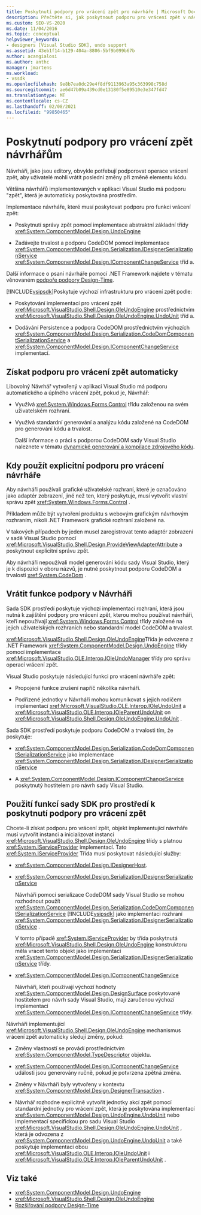 ```yaml
---
title: Poskytnutí podpory pro vrácení zpět pro návrháře | Microsoft Docs
description: Přečtěte si, jak poskytnout podporu pro vrácení zpět v návrhářích, a to buď automaticky, nebo pomocí funkcí v sadě Visual Studio SDK.
ms.custom: SEO-VS-2020
ms.date: 11/04/2016
ms.topic: conceptual
helpviewer_keywords:
- designers [Visual Studio SDK], undo support
ms.assetid: 43eb1f14-b129-404a-8806-5bf9b099b67b
author: acangialosi
ms.author: anthc
manager: jmartens
ms.workload:
- vssdk
ms.openlocfilehash: 9e8b7ea0dc29e4f8df9113963a95c363998c758d
ms.sourcegitcommit: ae6d47b09a439cd0e13180f5e89510e3e347fd47
ms.translationtype: MT
ms.contentlocale: cs-CZ
ms.lasthandoff: 02/08/2021
ms.locfileid: "99850465"
---
```

# <a name="supply-undo-support-to-designers"></a>Poskytnutí podpory pro vrácení zpět návrhářům

Návrháři, jako jsou editory, obvykle potřebují podporovat operace vrácení zpět, aby uživatelé mohli vrátit poslední změny při změně elementu kódu.

Většina návrhářů implementovaných v aplikaci Visual Studio má podporu "zpět", která je automaticky poskytována prostředím.

Implementace návrháře, které musí poskytovat podporu pro funkci vrácení zpět:

- Poskytnutí správy zpět pomocí implementace abstraktní základní třídy <xref:System.ComponentModel.Design.UndoEngine>

- Zadávejte trvalost a podporu CodeDOM pomocí implementace <xref:System.ComponentModel.Design.Serialization.IDesignerSerializationService>  <xref:System.ComponentModel.Design.IComponentChangeService> tříd a.

Další informace o psaní návrháře pomocí .NET Framework najdete v tématu věnovaném [podpoře podpory Design-Time](/previous-versions/37899azc(v=vs.140)).

[!INCLUDE[vsipsdk](../extensibility/includes/vsipsdk_md.md)]Poskytuje výchozí infrastrukturu pro vrácení zpět podle:

- Poskytování implementací pro vrácení zpět <xref:Microsoft.VisualStudio.Shell.Design.OleUndoEngine> prostřednictvím <xref:Microsoft.VisualStudio.Shell.Design.OleUndoEngine.UndoUnit> tříd a.

- Dodávání Persistence a podpora CodeDOM prostřednictvím výchozích <xref:System.ComponentModel.Design.Serialization.CodeDomComponentSerializationService> a <xref:System.ComponentModel.Design.IComponentChangeService> implementací.

## <a name="obtain-undo-support-automatically"></a>Získat podporu pro vrácení zpět automaticky

Libovolný Návrhář vytvořený v aplikaci Visual Studio má podporu automatického a úplného vrácení zpět, pokud je, Návrhář:

- Využívá <xref:System.Windows.Forms.Control> třídu založenou na svém uživatelském rozhraní.

- Využívá standardní generování a analýzu kódu založené na CodeDOM pro generování kódu a trvalost.

   Další informace o práci s podporou CodeDOM sady Visual Studio naleznete v tématu [dynamické generování a kompilace zdrojového kódu](/dotnet/framework/reflection-and-codedom/dynamic-source-code-generation-and-compilation).

## <a name="when-to-use-explicit-designer-undo-support"></a>Kdy použít explicitní podporu pro vrácení návrháře
 Aby návrháři používali grafické uživatelské rozhraní, které je označováno jako adaptér zobrazení, jiné než ten, který poskytuje, musí vytvořit vlastní správu zpět <xref:System.Windows.Forms.Control> .

 Příkladem může být vytvoření produktu s webovým grafickým návrhovým rozhraním, nikoli .NET Framework grafické rozhraní založené na.

 V takových případech by jeden musel zaregistrovat tento adaptér zobrazení v sadě Visual Studio pomocí <xref:Microsoft.VisualStudio.Shell.Design.ProvideViewAdapterAttribute> a poskytnout explicitní správu zpět.

 Aby návrháři nepoužívali model generování kódu sady Visual Studio, který je k dispozici v oboru názvů, je nutné poskytnout podporu CodeDOM a trvalosti <xref:System.CodeDom> .

## <a name="undo-support-features-of-the-designer"></a>Vrátit funkce podpory v Návrháři
 Sada SDK prostředí poskytuje výchozí implementaci rozhraní, která jsou nutná k zajištění podpory pro vrácení zpět, kterou mohou používat návrháři, kteří nepoužívají <xref:System.Windows.Forms.Control> třídy založené na jejich uživatelských rozhraních nebo standardní model CodeDOM a trvalost.

 <xref:Microsoft.VisualStudio.Shell.Design.OleUndoEngine>Třída je odvozena z .NET Framework <xref:System.ComponentModel.Design.UndoEngine> třídy pomocí implementace <xref:Microsoft.VisualStudio.OLE.Interop.IOleUndoManager> třídy pro správu operací vrácení zpět.

 Visual Studio poskytuje následující funkci pro vrácení návrháře zpět:

- Propojené funkce zrušení napříč několika návrháři.

- Podřízené jednotky v Návrháři mohou komunikovat s jejich rodičem implementací <xref:Microsoft.VisualStudio.OLE.Interop.IOleUndoUnit> a <xref:Microsoft.VisualStudio.OLE.Interop.IOleParentUndoUnit> on <xref:Microsoft.VisualStudio.Shell.Design.OleUndoEngine.UndoUnit> .

Sada SDK prostředí poskytuje podporu CodeDOM a trvalosti tím, že poskytuje:

- <xref:System.ComponentModel.Design.Serialization.CodeDomComponentSerializationService> jako implementace <xref:System.ComponentModel.Design.Serialization.IDesignerSerializationService>

- A <xref:System.ComponentModel.Design.IComponentChangeService> poskytnutý hostitelem pro návrh sady Visual Studio.

## <a name="use-the-environment-sdk-features-to-supply-undo-support"></a>Použití funkcí sady SDK pro prostředí k poskytnutí podpory pro vrácení zpět

Chcete-li získat podporu pro vrácení zpět, objekt implementující návrháře musí vytvořit instanci a inicializovat instanci <xref:Microsoft.VisualStudio.Shell.Design.OleUndoEngine> třídy s platnou <xref:System.IServiceProvider> implementací. Tato <xref:System.IServiceProvider> Třída musí poskytovat následující služby:

- <xref:System.ComponentModel.Design.IDesignerHost>.

- <xref:System.ComponentModel.Design.Serialization.IDesignerSerializationService>

   Návrháři pomocí serializace CodeDOM sady Visual Studio se mohou rozhodnout použít <xref:System.ComponentModel.Design.Serialization.CodeDomComponentSerializationService> [!INCLUDE[vsipsdk](../extensibility/includes/vsipsdk_md.md)] jako implementaci rozhraní <xref:System.ComponentModel.Design.Serialization.IDesignerSerializationService> .

   V tomto případě <xref:System.IServiceProvider> by třída poskytnutá <xref:Microsoft.VisualStudio.Shell.Design.OleUndoEngine> konstruktoru měla vracet tento objekt jako implementaci <xref:System.ComponentModel.Design.Serialization.IDesignerSerializationService> třídy.

- <xref:System.ComponentModel.Design.IComponentChangeService>

   Návrháři, kteří používají výchozí hodnoty <xref:System.ComponentModel.Design.DesignSurface> poskytované hostitelem pro návrh sady Visual Studio, mají zaručenou výchozí implementaci <xref:System.ComponentModel.Design.IComponentChangeService> třídy.

Návrháři implementující <xref:Microsoft.VisualStudio.Shell.Design.OleUndoEngine> mechanismus vrácení zpět automaticky sledují změny, pokud:

- Změny vlastností se provádí prostřednictvím <xref:System.ComponentModel.TypeDescriptor> objektu.

- <xref:System.ComponentModel.Design.IComponentChangeService> události jsou generovány ručně, pokud je potvrzena zpětná změna.

- Změny v Návrháři byly vytvořeny v kontextu <xref:System.ComponentModel.Design.DesignerTransaction> .

- Návrhář rozhodne explicitně vytvořit jednotky akcí zpět pomocí standardní jednotky pro vrácení zpět, která je poskytována implementací <xref:System.ComponentModel.Design.UndoEngine.UndoUnit> nebo implementací specifickou pro sadu Visual Studio <xref:Microsoft.VisualStudio.Shell.Design.OleUndoEngine.UndoUnit> , která je odvozena z <xref:System.ComponentModel.Design.UndoEngine.UndoUnit> a také poskytuje implementaci obou <xref:Microsoft.VisualStudio.OLE.Interop.IOleUndoUnit> i <xref:Microsoft.VisualStudio.OLE.Interop.IOleParentUndoUnit> .

## <a name="see-also"></a>Viz také

- <xref:System.ComponentModel.Design.UndoEngine>
- <xref:Microsoft.VisualStudio.Shell.Design.OleUndoEngine>
- [Rozšiřování podpory Design-Time](/previous-versions/37899azc(v=vs.140))
